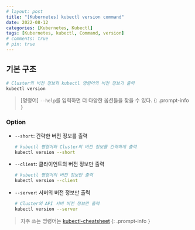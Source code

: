 ```yaml
---
# layout: post
title: "[Kubernetes] kubectl version command"
date: 2022-08-12
categories: [Kubernetes, Kubectl]
tags: [Kubernetes, kubectl, Command, version]
# comments: true
# pin: true
---
```


## 기본 구조

```bash
# Cluster의 버전 정보와 kubectl 명령어의 버전 정보가 출력
kubectl version
```

> [명령어] `--help`를 입력하면 더 다양한 옵션들을 찾을 수 있다.
{: .prompt-info }

### Option

- `--short`: 간략한 버전 정보를 출력
    ```bash
    # kubectl 명령어와 Cluster의 버전 정보를 간략하게 출력
    kubectl version --short
    ```

- `--client`: 클라이언트의 버전 정보만 출력
    ```bash
    # kubectl 명령어의 버전 정보만 출력
    kubectl version --client
    ```

- `--server`: 서버의 버전 정보만 출력
    ```bash
    # Cluster의 API 서버 버전 정보만 출력
    kubectl version --server
    ```

> 자주 쓰는 명령어는 [kubectl-cheatsheet](https://kubernetes.io/docs/reference/kubectl/cheatsheet/)
{: .prompt-info }